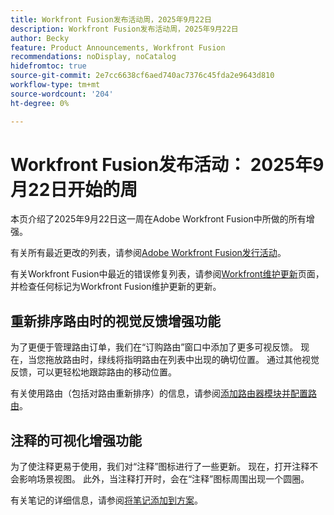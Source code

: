 ```yaml
---
title: Workfront Fusion发布活动周，2025年9月22日
description: Workfront Fusion发布活动周，2025年9月22日
author: Becky
feature: Product Announcements, Workfront Fusion
recommendations: noDisplay, noCatalog
hidefromtoc: true
source-git-commit: 2e7cc6638cf6aed740ac7376c45fda2e9643d810
workflow-type: tm+mt
source-wordcount: '204'
ht-degree: 0%

---
```


# Workfront Fusion发布活动： 2025年9月22日开始的周

本页介绍了2025年9月22日这一周在Adobe Workfront Fusion中所做的所有增强。

有关所有最近更改的列表，请参阅[Adobe Workfront Fusion发行活动](/help/workfront-fusion/fusion-product-releases/fusion-release-activity.md)。

有关Workfront Fusion中最近的错误修复列表，请参阅[Workfront维护更新](https://experienceleague.adobe.com/en/docs/workfront-known-issues/releases/current-updates)页面，并检查任何标记为Workfront Fusion维护更新的更新。

## 重新排序路由时的视觉反馈增强功能

为了更便于管理路由订单，我们在“订购路由”窗口中添加了更多可视反馈。 现在，当您拖放路由时，绿线将指明路由在列表中出现的确切位置。 通过其他视觉反馈，可以更轻松地跟踪路由的移动位置。

有关使用路由（包括对路由重新排序）的信息，请参阅[添加路由器模块并配置路由](/help/workfront-fusion/create-scenarios/add-modules/router-module.md)。

## 注释的可视化增强功能

为了使注释更易于使用，我们对“注释”图标进行了一些更新。 现在，打开注释不会影响场景视图。 此外，当注释打开时，会在“注释”图标周围出现一个圆圈。

有关笔记的详细信息，请参阅[将笔记添加到方案](/help/workfront-fusion/create-scenarios/config-scenarios-settings/add-notes-to-scenario.md)。
